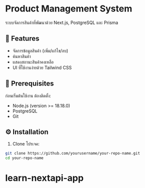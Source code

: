 # Product Management System

ระบบจัดการสินค้าที่พัฒนาด้วย Next.js, PostgreSQL และ Prisma

## 🚀 Features

- จัดการข้อมูลสินค้า (เพิ่ม/แก้ไข/ลบ)
- ค้นหาสินค้า
- แสดงสถานะสินค้าคงเหลือ
- UI ที่ใช้งานง่ายด้วย Tailwind CSS

## 🔧 Prerequisites

ก่อนเริ่มต้นใช้งาน ต้องติดตั้ง:

- Node.js (version >= 18.18.0)
- PostgreSQL
- Git

## ⚙️ Installation

1. Clone โปรเจค:

```bash
git clone https://github.com/yourusername/your-repo-name.git
cd your-repo-name
```
# learn-nextapi-app
